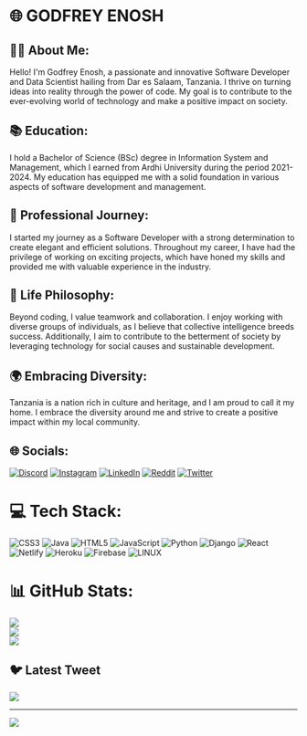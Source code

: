 # 🌐 GODFREY ENOSH
## 👨‍💻 About Me: <br>
Hello! I'm Godfrey Enosh, a passionate and innovative Software Developer and Data Scientist hailing from Dar es Salaam, Tanzania. I thrive on turning ideas into reality through the power of code. My goal is to contribute to the ever-evolving world of technology and make a positive impact on society. <br>

## 📚 Education: <br>
I hold a Bachelor of Science (BSc) degree in Information System and Management, which I earned from Ardhi University during the period 2021-2024. My education has equipped me with a solid foundation in various aspects of software development and management. <br>

## 💼 Professional Journey: <br>
I started my journey as a Software Developer with a strong determination to create elegant and efficient solutions. Throughout my career, I have had the privilege of working on exciting projects, which have honed my skills and provided me with valuable experience in the industry. <br>

## 🌟 Life Philosophy: <br>
Beyond coding, I value teamwork and collaboration. I enjoy working with diverse groups of individuals, as I believe that collective intelligence breeds success. Additionally, I aim to contribute to the betterment of society by leveraging technology for social causes and sustainable development. <br>

## 🌍 Embracing Diversity: <br>
Tanzania is a nation rich in culture and heritage, and I am proud to call it my home. I embrace the diversity around me and strive to create a positive impact within my local community.


## 🌐 Socials:
[![Discord](https://img.shields.io/badge/Discord-%237289DA.svg?logo=discord&logoColor=white)](https://discord.gg/godie360#3492) [![Instagram](https://img.shields.io/badge/Instagram-%23E4405F.svg?logo=Instagram&logoColor=white)](https://instagram.com/godfrey_codes) [![LinkedIn](https://img.shields.io/badge/LinkedIn-%230077B5.svg?logo=linkedin&logoColor=white)](https://linkedin.com/in/godfrey-enos-b35a98256) [![Reddit](https://img.shields.io/badge/Reddit-%23FF4500.svg?logo=Reddit&logoColor=white)](https://reddit.com/user/Godie360) [![Twitter](https://img.shields.io/badge/Twitter-%231DA1F2.svg?logo=Twitter&logoColor=white)](https://twitter.com/@Godfrey_360) 

# 💻 Tech Stack:
![CSS3](https://img.shields.io/badge/css3-%231572B6.svg?style=for-the-badge&logo=css3&logoColor=white) ![Java](https://img.shields.io/badge/java-%23ED8B00.svg?style=for-the-badge&logo=java&logoColor=white) ![HTML5](https://img.shields.io/badge/html5-%23E34F26.svg?style=for-the-badge&logo=html5&logoColor=white) ![JavaScript](https://img.shields.io/badge/javascript-%23323330.svg?style=for-the-badge&logo=javascript&logoColor=%23F7DF1E) ![Python](https://img.shields.io/badge/python-3670A0?style=for-the-badge&logo=python&logoColor=ffdd54) ![Django](https://img.shields.io/badge/django-%23092E20.svg?style=for-the-badge&logo=django&logoColor=white) ![React](https://img.shields.io/badge/react-%2320232a.svg?style=for-the-badge&logo=react&logoColor=%2361DAFB) ![Netlify](https://img.shields.io/badge/netlify-%23000000.svg?style=for-the-badge&logo=netlify&logoColor=#00C7B7) ![Heroku](https://img.shields.io/badge/heroku-%23430098.svg?style=for-the-badge&logo=heroku&logoColor=white) ![Firebase](https://img.shields.io/badge/firebase-%23039BE5.svg?style=for-the-badge&logo=firebase) ![LINUX](https://img.shields.io/badge/Linux-FCC624?style=for-the-badge&logo=linux&logoColor=black)
# 📊 GitHub Stats:
![](https://github-readme-stats.vercel.app/api?username=Godie360&theme=dark&hide_border=false&include_all_commits=true&count_private=false)<br/>
![](https://github-readme-streak-stats.herokuapp.com/?user=Godie360&theme=dark&hide_border=false)<br/>
![](https://github-readme-stats.vercel.app/api/top-langs/?username=Godie360&theme=dark&hide_border=false&include_all_commits=true&count_private=false&layout=compact)

## 🐦 Latest Tweet
[![](https://gtce.itsvg.in/api?username=@Godfrey_360)](https://github.com/VishwaGauravIn/github-twitter-card-embed)

---
[![](https://visitcount.itsvg.in/api?id=Godie360&icon=0&color=0)](https://visitcount.itsvg.in)

<!-- Proudly created with GPRM ( https://gprm.itsvg.in ) -->
